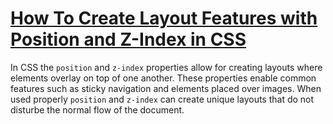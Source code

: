 # [How To Create Layout Features with Position and Z-Index in CSS](https://www.digitalocean.com/community/tutorials/how-to-create-layout-features-with-position-and-z-index-in-css)

In CSS the `position` and `z-index` properties allow for creating layouts where elements overlay on top of one another. These properties enable common features such as sticky navigation and elements placed over images. When used properly `position` and `z-index` can create unique layouts that do not disturbe the normal flow of the document.